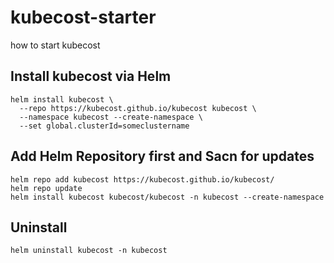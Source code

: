 # kubecost-starter
how to start kubecost

## Install kubecost via Helm

```
helm install kubecost \
  --repo https://kubecost.github.io/kubecost kubecost \
  --namespace kubecost --create-namespace \
  --set global.clusterId=someclustername
```

## Add Helm Repository first and Sacn for updates

```
helm repo add kubecost https://kubecost.github.io/kubecost/
helm repo update
helm install kubecost kubecost/kubecost -n kubecost --create-namespace
```

## Uninstall

```
helm uninstall kubecost -n kubecost
```
